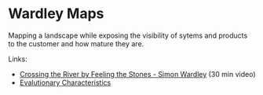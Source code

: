 <!-- numbers -->

# Wardley Maps

Mapping a landscape while exposing the visibility of sytems and products to the customer and how mature they are.



Links:
* [Crossing the River by Feeling the Stones - Simon Wardley](https://www.youtube.com/watch?v=2IW9L1uNMCs) (30 min video)
* [Evalutionary Characteristics](evolution/)

